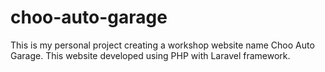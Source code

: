 # choo-auto-garage
This is my personal project creating a workshop website name Choo Auto Garage. This website developed using PHP with Laravel framework.
